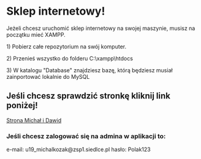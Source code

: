 <h1>Sklep internetowy!</h1>
<p>Jeżeli chcesz uruchomić sklep internetowy na swojej maszynie, musisz na początku mieć XAMPP.</p>
<p>1) Pobierz całe repozytorium na swój komputer.</p>
<p>2) Przenieś wszystko do folderu C:\xampp\htdocs</p>
<p>3) W katalogu "Database" znajdziesz bazę, którą będziesz musiał zainportować lokalnie do MySQL</p>

<h2>Jeśli chcesz sprawdzić stronkę kliknij link poniżej!</h2>
<a target="_blank" href="http://podlaskialgorytm.ct8.pl/">Strona Michał i Dawid</a>
<h3>Jeśli chcesz zalogować się na admina w aplikacji to:</h3>
e-mail: u19_michalkozak@zsp1.siedlce.pl
hasło: Polak123
